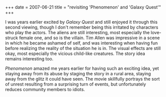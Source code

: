 +++
date = 2007-06-21
title = "revisiting 'Phenomenon' and 'Galaxy Quest'"
+++

I was years earlier excited by *Galaxy Quest* and still enjoyed it
through this second viewing, though I don\'t remember being this
irritated by characters who play the actors. The aliens are still
interesting, most especially the love-struck female one, and so is the
villain. Tim Allen was impressive in a scene in which he became ashamed
of self, and was interesting when having fun before realizing the
reality of the situation he is in. The visual effects are still okay,
most especially the vicious child-like creatures. The story idea remains
interesting too.

*Phenomenon* amazed me years earlier for having such an exciting idea,
yet staying away from its abuse by staging the story in a rural area,
staying away from the glitz it could have seen. The movie skillfully
portrays the sort of unrest resulting from a surprising turn of events,
but unfortunately reduces community members to idiots.
